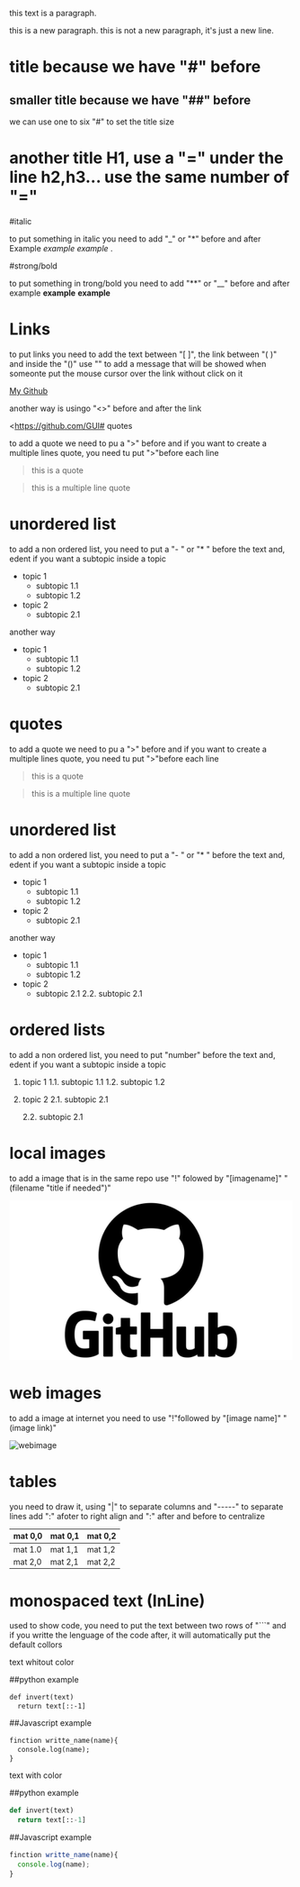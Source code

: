 this text is a paragraph.

this is a new paragraph.
this is not a new paragraph, it's just a new line.

# title because we have "#" before
##  smaller title because we have "##" before 

we can use one to six "#" to set the title size 

another title H1, use a "=" under the line h2,h3... use the same number of "="
= 


#italic

to put something in italic you need to add "_" or "*" before and after
Example _example_ *example* . 

#strong/bold

to put something in trong/bold you  need to add "**" or "__" before and after
example **example** __example__


# Links

to put links you need to add the text between "[ ]", the link between "( )" and inside the "()" use "" to add a message that will be showed when someonte put the mouse cursor over the link without click on it 

[My Github](https://github.com/GUIMS357 "message when you put the cursor over the link")

another way is usingo "<>" before and after the link

<https://github.com/GUI# quotes

to add a quote we need to pu a ">" before and if you want to create a multiple lines quote, you need tu put ">"before each line
> this is a quote 

>this is
>a multiple line quote

# unordered list

to add a non ordered list, you need to put a "- " or "* " before the text and, edent if you want a subtopic inside a topic

- topic 1
  - subtopic 1.1
  - subtopic 1.2
- topic 2
  - subtopic 2.1

another way
* topic 1
  * subtopic 1.1
  * subtopic 1.2
* topic 2
  * subtopic 2.1


# quotes

to add a quote we need to pu a ">" before and if you want to create a multiple lines quote, you need tu put ">"before each line
> this is a quote 

>this is
>a multiple line quote

# unordered list

to add a non ordered list, you need to put a "- " or "* " before the text and, edent if you want a subtopic inside a topic

- topic 1
  - subtopic 1.1
  - subtopic 1.2
- topic 2
  - subtopic 2.1

another way
* topic 1
  * subtopic 1.1
  * subtopic 1.2
* topic 2
  * subtopic 2.1
  2.2. subtopic 2.1



# ordered lists

to add a non ordered list, you need to put "number" before the text and, edent if you want a subtopic inside a topic

1. topic 1
  1.1. subtopic 1.1
  1.2. subtopic 1.2
2. topic 2
    2.1. subtopic 2.1

    2.2. subtopic 2.1

# local images

to add a image that is in the same repo use "!" folowed by "[imagename]" "(filename "title if needed")"

![gitlogo](GitHub_logo.png "github's logo added to test")

# web images

to add a image at internet you need to use "!"followed by "[image name]" "(image link)"

![webimage](https://upload.wikimedia.org/wikipedia/commons/3/37/GNOME_Web_logo--2018.svg)


# tables

you need to draw it, using "|" to separate columns and "-----" to separate lines add ":" afoter to right align and ":" after and before to centralize

mat 0,0 | mat 0,1| mat 0,2
--------|--------|---------
mat 1.0 | mat 1,1| mat 1,2
mat 2,0| mat 2,1|mat 2,2


# monospaced text (InLine)
used to show code, you need to put  the text between two rows of "```" and if you writte the lenguage of the code after, it will automatically put the default collors

text whitout color

##python example

```
def invert(text)
  return text[::-1]
```

##Javascript example

```
finction writte_name(name){
  console.log(name);
}
```

text with color

##python example

```python
def invert(text)
  return text[::-1]
```

##Javascript example

```javascript
finction writte_name(name){
  console.log(name);
}
```



    
